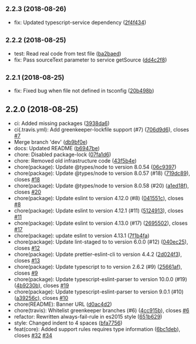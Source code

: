 ## <small>2.2.3 (2018-08-26)</small>

* fix: Updated typescript-service dependency ([2f4f434](https://github.com/unlight/eslint-plugin-tslint2/commit/2f4f434))

## <small>2.2.2 (2018-08-25)</small>

* test: Read real code from test file ([ba2baed](https://github.com/unlight/eslint-plugin-tslint2/commit/ba2baed))
* fix: Pass sourceText parameter to service getSource ([dd4c2f8](https://github.com/unlight/eslint-plugin-tslint2/commit/dd4c2f8))

## <small>2.2.1 (2018-08-25)</small>

* fix: Fixed bug when file not defined in tsconfig ([20b498b](https://github.com/unlight/eslint-plugin-tslint2/commit/20b498b))

## 2.2.0 (2018-08-25)

* ci: Added missing packages ([3938da6](https://github.com/unlight/eslint-plugin-tslint2/commit/3938da6))
* ci(.travis.yml): Add greenkeeper-lockfile support (#7) ([706d9d6](https://github.com/unlight/eslint-plugin-tslint2/commit/706d9d6)), closes [#7](https://github.com/unlight/eslint-plugin-tslint2/issues/7)
* Merge branch 'dev' ([db9bf0e](https://github.com/unlight/eslint-plugin-tslint2/commit/db9bf0e))
* docs: Updated README ([b6947be](https://github.com/unlight/eslint-plugin-tslint2/commit/b6947be))
* chore: Disabled package-lock ([07fa1d6](https://github.com/unlight/eslint-plugin-tslint2/commit/07fa1d6))
* chore: Removed old infrastructure code ([43f5b4e](https://github.com/unlight/eslint-plugin-tslint2/commit/43f5b4e))
* chore(package): Update @types/node to version 8.0.54 ([06c9397](https://github.com/unlight/eslint-plugin-tslint2/commit/06c9397))
* chore(package): Update @types/node to version 8.0.57 (#18) ([719dc89](https://github.com/unlight/eslint-plugin-tslint2/commit/719dc89)), closes [#18](https://github.com/unlight/eslint-plugin-tslint2/issues/18)
* chore(package): Update @types/node to version 8.0.58 (#20) ([a1ed18f](https://github.com/unlight/eslint-plugin-tslint2/commit/a1ed18f)), closes [#20](https://github.com/unlight/eslint-plugin-tslint2/issues/20)
* chore(package): Update eslint to version 4.12.0 (#8) ([041551c](https://github.com/unlight/eslint-plugin-tslint2/commit/041551c)), closes [#8](https://github.com/unlight/eslint-plugin-tslint2/issues/8)
* chore(package): Update eslint to version 4.12.1 (#11) ([5124913](https://github.com/unlight/eslint-plugin-tslint2/commit/5124913)), closes [#11](https://github.com/unlight/eslint-plugin-tslint2/issues/11)
* chore(package): Update eslint to version 4.13.0 (#17) ([2695502](https://github.com/unlight/eslint-plugin-tslint2/commit/2695502)), closes [#17](https://github.com/unlight/eslint-plugin-tslint2/issues/17)
* chore(package): update eslint to version 4.13.1 ([7f1b4fa](https://github.com/unlight/eslint-plugin-tslint2/commit/7f1b4fa))
* chore(package): Update lint-staged to to version 6.0.0 (#12) ([040ec25](https://github.com/unlight/eslint-plugin-tslint2/commit/040ec25)), closes [#12](https://github.com/unlight/eslint-plugin-tslint2/issues/12)
* chore(package): Update prettier-eslint-cli to version 4.4.2 ([2d024f3](https://github.com/unlight/eslint-plugin-tslint2/commit/2d024f3)), closes [#13](https://github.com/unlight/eslint-plugin-tslint2/issues/13)
* chore(package): Update typescript to to version 2.6.2 (#9) ([25661af](https://github.com/unlight/eslint-plugin-tslint2/commit/25661af)), closes [#9](https://github.com/unlight/eslint-plugin-tslint2/issues/9)
* chore(package): Update typescript-eslint-parser to version 10.0.0 (#19) ([4b9230b](https://github.com/unlight/eslint-plugin-tslint2/commit/4b9230b)), closes [#19](https://github.com/unlight/eslint-plugin-tslint2/issues/19)
* chore(package): Update typescript-eslint-parser to version 9.0.1 (#10) ([a39256c](https://github.com/unlight/eslint-plugin-tslint2/commit/a39256c)), closes [#10](https://github.com/unlight/eslint-plugin-tslint2/issues/10)
* chore(README): Banner URL ([d0ac4d2](https://github.com/unlight/eslint-plugin-tslint2/commit/d0ac4d2))
* chore(travis): Whitelist greenkeeper branches (#6) ([4cc915b](https://github.com/unlight/eslint-plugin-tslint2/commit/4cc915b)), closes [#6](https://github.com/unlight/eslint-plugin-tslint2/issues/6)
* refactor: Rewritten always-fail-rule in es2015 style ([651b629](https://github.com/unlight/eslint-plugin-tslint2/commit/651b629))
* style: Changed indent to 4 spaces ([bfa7756](https://github.com/unlight/eslint-plugin-tslint2/commit/bfa7756))
* feat(core): Added support rules requires type information ([6bc1deb](https://github.com/unlight/eslint-plugin-tslint2/commit/6bc1deb)), closes [#32](https://github.com/unlight/eslint-plugin-tslint2/issues/32) [#34](https://github.com/unlight/eslint-plugin-tslint2/issues/34)
